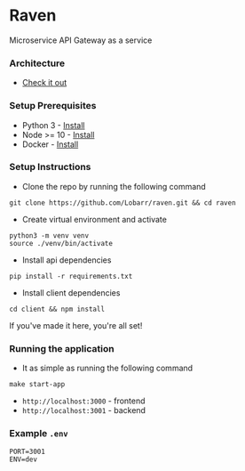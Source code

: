 
# Raven

Microservice API Gateway as a service

### Architecture
- [Check it out](https://docs.google.com/document/d/1TsANzFWCg4J-9JtuHPwNUlPqHioGLFLV_eMQYSt9IWE/edit)

### Setup Prerequisites

- Python 3 - [Install](https://www.python.org/downloads/)
- Node >= 10 - [Install](https://nodejs.org/en/download/current/)
- Docker - [Install](https://docs.docker.com/install/)


### Setup Instructions
* Clone the repo by running the following command
```shell
git clone https://github.com/Lobarr/raven.git && cd raven
```
* Create virtual environment and activate
```shell
python3 -m venv venv
source ./venv/bin/activate
```
* Install api dependencies
```shell
pip install -r requirements.txt
```
* Install client dependencies 
```shell
cd client && npm install
```

If you've made it here, you're all set!

### Running the application

- It as simple as running the following command

```
make start-app
```

- `http://localhost:3000` - frontend
- `http://localhost:3001` - backend

### Example `.env`
```
PORT=3001
ENV=dev
```
